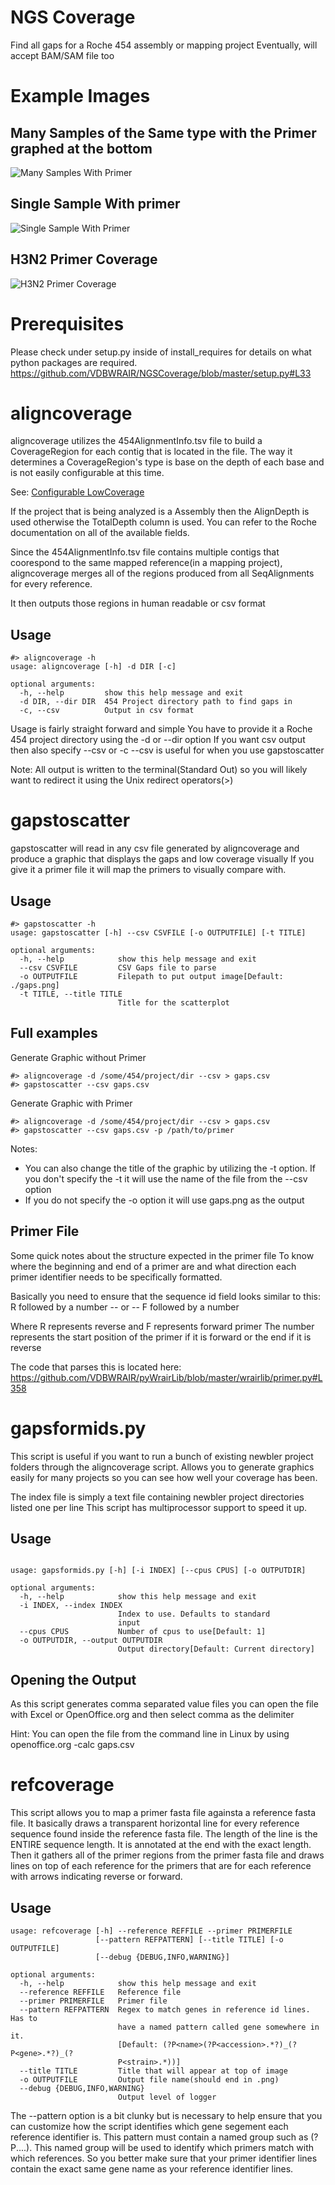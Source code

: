 NGS Coverage
=======
Find all gaps for a Roche 454 assembly or mapping project
Eventually, will accept BAM/SAM file too

Example Images
==============

Many Samples of the Same type with the Primer graphed at the bottom
-------------------------------------------------------------------

![Many Samples With Primer](https://github.com/VDBWRAIR/NGSCoverage/raw/master/coverage/Examples/testgraphs/allh3n2pb1withprimer.png)

Single Sample With primer
-------------------------
![Single Sample With Primer](https://github.com/VDBWRAIR/NGSCoverage/raw/master/coverage/Examples/testgraphs/mid51withprimer.png)

H3N2 Primer Coverage
--------------------------------
![H3N2 Primer Coverage](https://github.com/VDBWRAIR/NGSCoverage/raw/master/coverage/Examples/testgraphs/H3N2__Managua_refcov.png)

Prerequisites
=============
Please check under setup.py inside of install_requires for details on what python packages are required.
https://github.com/VDBWRAIR/NGSCoverage/blob/master/setup.py#L33

aligncoverage
===================

aligncoverage utilizes the 454AlignmentInfo.tsv file to build a CoverageRegion for each contig that is located in the file.
The way it determines a CoverageRegion's type is base on the depth of each base and is not easily configurable at this time.

See: [Configurable LowCoverage](https://github.com/VDBWRAIR/NGSCoverage/issues/1)

If the project that is being analyzed is a Assembly then the AlignDepth is used otherwise the TotalDepth column is used. You can refer to the Roche documentation on all
of the available fields.

Since the 454AlignmentInfo.tsv file contains multiple contigs that coorespond to the same mapped reference(in a mapping project), aligncoverage merges all of the regions
produced from all SeqAlignments for every reference.

It then outputs those regions in human readable or csv format

Usage
-----
```
#> aligncoverage -h
usage: aligncoverage [-h] -d DIR [-c]

optional arguments:
  -h, --help         show this help message and exit
  -d DIR, --dir DIR  454 Project directory path to find gaps in
  -c, --csv          Output in csv format
```

Usage is fairly straight forward and simple
You have to provide it a Roche 454 project directory using the -d  or --dir option
If you want csv output then also specify --csv or -c
--csv is useful for when you use gapstoscatter

Note: All output is written to the terminal(Standard Out) so you will likely want to redirect it using the Unix redirect operators(>)

gapstoscatter
=============

gapstoscatter will read in any csv file generated by aligncoverage and produce a graphic that displays the gaps and low coverage visually
If you give it a primer file it will map the primers to visually compare with.

Usage
-----
```
#> gapstoscatter -h
usage: gapstoscatter [-h] --csv CSVFILE [-o OUTPUTFILE] [-t TITLE]

optional arguments:
  -h, --help            show this help message and exit
  --csv CSVFILE         CSV Gaps file to parse
  -o OUTPUTFILE         Filepath to put output image[Default: ./gaps.png]
  -t TITLE, --title TITLE
                        Title for the scatterplot
```

Full examples
------------

Generate Graphic without Primer
```
#> aligncoverage -d /some/454/project/dir --csv > gaps.csv
#> gapstoscatter --csv gaps.csv
```

Generate Graphic with Primer
```
#> aligncoverage -d /some/454/project/dir --csv > gaps.csv
#> gapstoscatter --csv gaps.csv -p /path/to/primer
```

Notes: 
- You can also change the title of the graphic by utilizing the -t option. If you don't specify the -t it will use the name of the file
  from the --csv option
- If you do not specify the -o option it will use gaps.png as the output

Primer File
-----------
Some quick notes about the structure expected in the primer file
To know where the beginning and end of a primer are and what direction each primer identifier
needs to be specifically formatted.

Basically you need to ensure that the sequence id field looks similar to this:
R followed by a number
-- or --
F followed by a number

Where R represents reverse and F represents forward primer
The number represents the start position of the primer if it is forward or the end if it is reverse

The code that parses this is located here:
https://github.com/VDBWRAIR/pyWrairLib/blob/master/wrairlib/primer.py#L358

gapsformids.py
==============
This script is useful if you want to run a bunch of existing newbler project folders through the aligncoverage script.
Allows you to generate graphics easily for many projects so you can see how well your coverage has been.

The index file is simply a text file containing newbler project directories listed one per line
This script has multiprocessor support to speed it up.

Usage
-----
```

usage: gapsformids.py [-h] [-i INDEX] [--cpus CPUS] [-o OUTPUTDIR]

optional arguments:
  -h, --help            show this help message and exit
  -i INDEX, --index INDEX
                        Index to use. Defaults to standard
                        input
  --cpus CPUS           Number of cpus to use[Default: 1]
  -o OUTPUTDIR, --output OUTPUTDIR
                        Output directory[Default: Current directory]
```

Opening the Output
------------------
As this script generates comma separated value files you can open the file with Excel or OpenOffice.org and then select comma as the delimiter

Hint: You can open the file from the command line in Linux by using openoffice.org -calc gaps.csv

refcoverage
===========
This script allows you to map a primer fasta file againsta a reference fasta file. It basically draws a transparent horizontal line for every reference sequence
found inside the reference fasta file. The length of the line is the ENTIRE sequence length. It is annotated at the end with the exact length.
Then it gathers all of the primer regions from the primer fasta file and draws lines on top of each reference for the primers that are for each reference with arrows indicating
reverse or forward.

Usage
-----
```
usage: refcoverage [-h] --reference REFFILE --primer PRIMERFILE
                   [--pattern REFPATTERN] [--title TITLE] [-o OUTPUTFILE]
                   [--debug {DEBUG,INFO,WARNING}]

optional arguments:
  -h, --help            show this help message and exit
  --reference REFFILE   Reference file
  --primer PRIMERFILE   Primer file
  --pattern REFPATTERN  Regex to match genes in reference id lines. Has to
                        have a named pattern called gene somewhere in it.
                        [Default: (?P<name>(?P<accession>.*?)_(?P<gene>.*?)_(?
                        P<strain>.*))]
  --title TITLE         Title that will appear at top of image
  -o OUTPUTFILE         Output file name(should end in .png)
  --debug {DEBUG,INFO,WARNING}
                        Output level of logger
```

The --pattern option is a bit clunky but is necessary to help ensure that you can customize how the script
identifies which gene segement each reference identifier is. This pattern must contain a named group such as (?P<gene>....). This named group will
be used to identify which primers match with which references. So you better make sure that your primer identifier lines contain the exact same gene name as your reference identifier lines.
